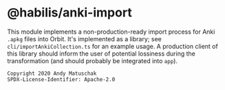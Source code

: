 # @habilis/anki-import

This module implements a non-production-ready import process for Anki `.apkg`
files into Orbit. It's implemented as a library; see
`cli/importAnkiCollection.ts` for an example usage. A production client of this
library should inform the user of potential lossiness during the transformation
(and should probably be integrated into `app`).

```
Copyright 2020 Andy Matuschak
SPDX-License-Identifier: Apache-2.0
```
